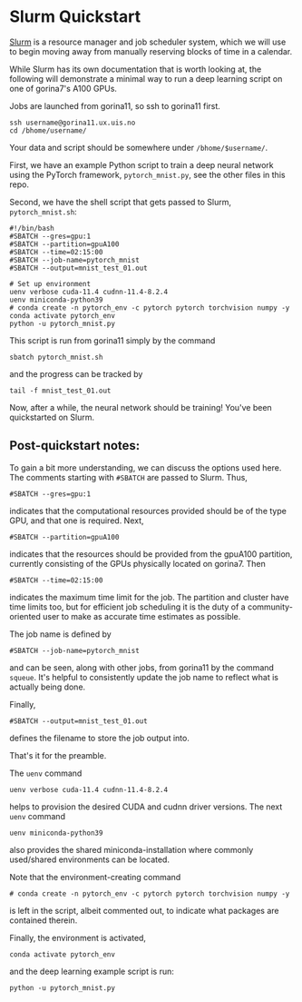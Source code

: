 # Slurm Quickstart

[Slurm](https://slurm.schedmd.com/) is a resource manager and job scheduler system, which we will use to begin moving away from manually reserving blocks of time in a calendar. 
 
While Slurm has its own documentation that is worth looking at, the following will demonstrate a minimal way to run a deep learning script on one of gorina7's A100 GPUs.
 
Jobs are launched from gorina11, so ssh to gorina11 first. 
```
ssh username@gorina11.ux.uis.no
cd /bhome/username/
```
Your data and script should be somewhere under `/bhome/$username/`.
 
First, we have an example Python script to train a deep neural network using the PyTorch framework, `pytorch_mnist.py`, see the other files in this repo. 
 
Second, we have the shell script that gets passed to Slurm, `pytorch_mnist.sh`:
 
```
#!/bin/bash
#SBATCH --gres=gpu:1
#SBATCH --partition=gpuA100 
#SBATCH --time=02:15:00
#SBATCH --job-name=pytorch_mnist
#SBATCH --output=mnist_test_01.out
 
# Set up environment
uenv verbose cuda-11.4 cudnn-11.4-8.2.4
uenv miniconda-python39
# conda create -n pytorch_env -c pytorch pytorch torchvision numpy -y
conda activate pytorch_env
python -u pytorch_mnist.py
```
This script is run from gorina11 simply by the command
```
sbatch pytorch_mnist.sh
```
and the progress can be tracked by
```
tail -f mnist_test_01.out
```
 
Now, after a while, the neural network should be training! 
You've been quickstarted on Slurm. 
 
 
## Post-quickstart notes: 
 
To gain a bit more understanding, we can discuss the options used here. 
The comments starting with `#SBATCH` are passed to Slurm. 
Thus, 
```
#SBATCH --gres=gpu:1
```
indicates that the computational resources provided should be of the type GPU, and that one is required. Next, 
```
#SBATCH --partition=gpuA100
```
indicates that the resources should be provided from the gpuA100 partition, currently consisting of the GPUs physically located on gorina7. Then
```
#SBATCH --time=02:15:00
```
indicates the maximum time limit for the job. The partition and cluster have time limits too, but for efficient job scheduling it is the duty of a community-oriented user to make as accurate time estimates as possible. 
 
The job name is defined by
```
#SBATCH --job-name=pytorch_mnist
```
and can be seen, along with other jobs, from gorina11 by the command `squeue`. It's helpful to consistently update the job name to reflect what is actually being done. 
 
Finally, 
```
#SBATCH --output=mnist_test_01.out
```
defines the filename to store the job output into.
 
That's it for the preamble.
 
The `uenv` command 
```
uenv verbose cuda-11.4 cudnn-11.4-8.2.4
```
helps to provision the desired CUDA and cudnn driver versions. 
The next `uenv` command 
```
uenv miniconda-python39
```
also provides the shared miniconda-installation where commonly used/shared environments can be located.  
 
Note that the environment-creating command 
```
# conda create -n pytorch_env -c pytorch pytorch torchvision numpy -y
```
is left in the script, albeit commented out, to indicate what packages are contained therein. 

Finally, the environment is activated, 
```
conda activate pytorch_env
```
and the deep learning example script is run:
```
python -u pytorch_mnist.py
```
